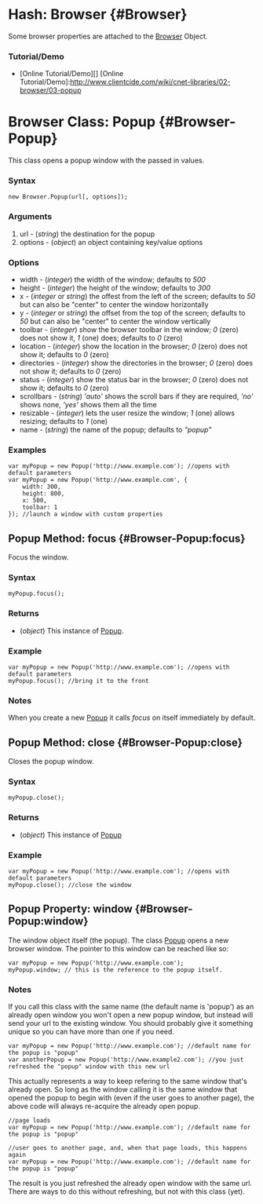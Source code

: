 Hash: Browser {#Browser}
========================

Some browser properties are attached to the [Browser][] Object.

### Tutorial/Demo

* [Online Tutorial/Demo][]
[Online Tutorial/Demo]:http://www.clientcide.com/wiki/cnet-libraries/02-browser/03-popup

Browser Class: Popup {#Browser-Popup}
=====================================

This class opens a popup window with the passed in values.

### Syntax

	new Browser.Popup(url[, options]);

### Arguments

1. url - (*string*) the destination for the popup
2. options - (*object*) an object containing key/value options

### Options

* width - (*integer*) the width of the window; defaults to *500*
* height - (*integer*) the height of the window; defaults to *300*
* x - (*integer* or *string*) the offest from the left of the screen; defaults to *50* but can also be "center" to center the window horizontally
* y - (*integer* or *string*) the offset from the top of the screen; defaults to *50* but can also be "center" to center the window vertically
* toolbar - (*integer*) show the browser toolbar in the window; *0* (zero) does not show it, *1* (one) does; defaults to *0* (zero)
* location - (*integer*) show the location in the browser; *0* (zero) does not show it; defaults to *0* (zero)
* directories - (*integer*) show the directories in the browser; *0* (zero) does not show it; defaults to *0* (zero)
* status - (*integer*) show the status bar in the browser; *0* (zero) does not show it; defaults to *0* (zero)
* scrollbars - (*string*) *'auto'* shows the scroll bars if they are required, *'no'* shows none, *'yes'* shows them all the time
* resizable - (*integer*) lets the user resize the window; *1* (one) allows resizing; defaults to *1* (one)
* name - (*string*) the name of the popup; defaults to *"popup"*

### Examples

	var myPopup = new Popup('http://www.example.com'); //opens with default parameters
	var myPopup = new Popup('http://www.example.com', {
		width: 300,
		height: 800,
		x: 500,
		toolbar: 1
	}); //launch a window with custom properties

Popup Method: focus {#Browser-Popup:focus}
------------------------------------------

Focus the window.

### Syntax

	myPopup.focus();

### Returns

* (*object*) This instance of [Popup][].

### Example

	var myPopup = new Popup('http://www.example.com'); //opens with default parameters
	myPopup.focus(); //bring it to the front

### Notes

When you create a new [Popup][] it calls *focus* on itself immediately by default.

Popup Method: close {#Browser-Popup:close}
------------------------------------------

Closes the popup window.

### Syntax

	myPopup.close();

### Returns

* (*object*) This instance of [Popup][]

### Example
	var myPopup = new Popup('http://www.example.com'); //opens with default parameters
	myPopup.close(); //close the window

Popup Property: window {#Browser-Popup:window}
----------------------------------------------

The window object itself (the popup). The class [Popup][] opens a new browser window. The pointer to this window can be reached like so:

	var myPopup = new Popup('http://www.example.com');
	myPopup.window; // this is the reference to the popup itself.

### Notes

If you call this class with the same name (the default name is 'popup') as an already open window	you won't open a new popup window, but instead will send your url to the existing window. You should probably give it something unique so you can have more than one if you need. 

	var myPopup = new Popup('http://www.example.com'); //default name for the popup is "popup"
	var anotherPopup = new Popup('http://www.example2.com'); //you just refreshed the "popup" window with this new url

This actually represents a way to keep refering to the same window that's already open. So long as the window 	calling it is the same window that opened the popup to begin with (even if the user goes to another page), the above code will always re-acquire the already open popup.

	//page loads
	var myPopup = new Popup('http://www.example.com'); //default name for the popup is "popup"
	
	//user goes to another page, and, when that page loads, this happens again
	var myPopup = new Popup('http://www.example.com'); //default name for the popup is "popup"

The result is you just refreshed the already open window with the same url. There are ways to do this	without refreshing, but not with this class (yet).

[Popup]: #Browser-Popup
[Browser]: http://www.mootools.net/docs/Core/Browser
